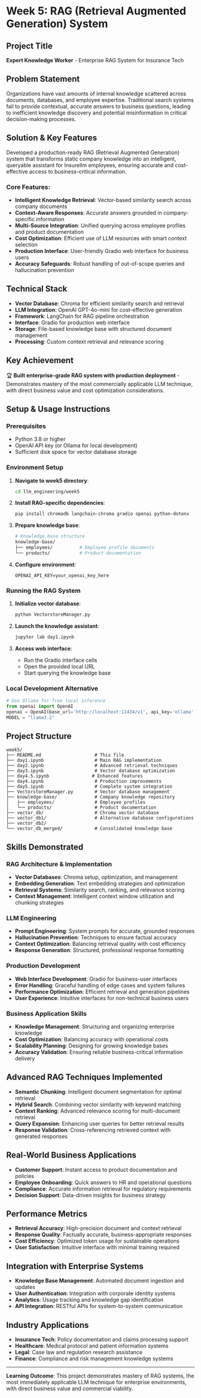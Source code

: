 # Week 5: RAG (Retrieval Augmented Generation) System

## Project Title

**Expert Knowledge Worker** - Enterprise RAG System for Insurance Tech

## Problem Statement

Organizations have vast amounts of internal knowledge scattered across documents, databases, and employee expertise. Traditional search systems fail to provide contextual, accurate answers to business questions, leading to inefficient knowledge discovery and potential misinformation in critical decision-making processes.

## Solution & Key Features

Developed a production-ready RAG (Retrieval Augmented Generation) system that transforms static company knowledge into an intelligent, queryable assistant for Insurellm employees, ensuring accurate and cost-effective access to business-critical information.

### Core Features:

- **Intelligent Knowledge Retrieval**: Vector-based similarity search across company documents
- **Context-Aware Responses**: Accurate answers grounded in company-specific information
- **Multi-Source Integration**: Unified querying across employee profiles and product documentation
- **Cost Optimization**: Efficient use of LLM resources with smart context selection
- **Production Interface**: User-friendly Gradio web interface for business users
- **Accuracy Safeguards**: Robust handling of out-of-scope queries and hallucination prevention

## Technical Stack

- **Vector Database**: Chroma for efficient similarity search and retrieval
- **LLM Integration**: OpenAI GPT-4o-mini for cost-effective generation
- **Framework**: LangChain for RAG pipeline orchestration
- **Interface**: Gradio for production web interface
- **Storage**: File-based knowledge base with structured document management
- **Processing**: Custom context retrieval and relevance scoring

## Key Achievement

🏆 **Built enterprise-grade RAG system with production deployment** - Demonstrates mastery of the most commercially applicable LLM technique, with direct business value and cost optimization considerations.

## Setup & Usage Instructions

### Prerequisites

- Python 3.8 or higher
- OpenAI API key (or Ollama for local development)
- Sufficient disk space for vector database storage

### Environment Setup

1. **Navigate to week5 directory**:

   ```bash
   cd llm_engineering/week5
   ```

2. **Install RAG-specific dependencies**:

   ```bash
   pip install chromadb langchain-chroma gradio openai python-dotenv
   ```

3. **Prepare knowledge base**:

   ```bash
   # Knowledge base structure
   knowledge-base/
   ├── employees/          # Employee profile documents
   └── products/           # Product documentation
   ```

4. **Configure environment**:
   ```env
   OPENAI_API_KEY=your_openai_key_here
   ```

### Running the RAG System

1. **Initialize vector database**:

   ```bash
   python VectorstoreManager.py
   ```

2. **Launch the knowledge assistant**:

   ```bash
   jupyter lab day1.ipynb
   ```

3. **Access web interface**:
   - Run the Gradio interface cells
   - Open the provided local URL
   - Start querying the knowledge base

### Local Development Alternative

```python
# Use Ollama for free local inference
from openai import OpenAI
openai = OpenAI(base_url='http://localhost:11434/v1', api_key='ollama')
MODEL = "llama3.2"
```

## Project Structure

```
week5/
├── README.md                    # This file
├── day1.ipynb                   # Main RAG implementation
├── day2.ipynb                   # Advanced retrieval techniques
├── day3.ipynb                   # Vector database optimization
├── day4.5.ipynb                # Enhanced features
├── day4.ipynb                   # Production improvements
├── day5.ipynb                   # Complete system integration
├── VectorstoreManager.py        # Vector database management
├── knowledge-base/              # Company knowledge repository
│   ├── employees/               # Employee profiles
│   └── products/                # Product documentation
├── vector_db/                   # Chroma vector database
├── vector_db1/                  # Alternative database configurations
├── vector_db2/
└── vector_db_merged/            # Consolidated knowledge base
```

## Skills Demonstrated

### RAG Architecture & Implementation

- **Vector Databases**: Chroma setup, optimization, and management
- **Embedding Generation**: Text embedding strategies and optimization
- **Retrieval Systems**: Similarity search, ranking, and relevance scoring
- **Context Management**: Intelligent context window utilization and chunking strategies

### LLM Engineering

- **Prompt Engineering**: System prompts for accurate, grounded responses
- **Hallucination Prevention**: Techniques to ensure factual accuracy
- **Context Optimization**: Balancing retrieval quality with cost efficiency
- **Response Generation**: Structured, professional response formatting

### Production Development

- **Web Interface Development**: Gradio for business-user interfaces
- **Error Handling**: Graceful handling of edge cases and system failures
- **Performance Optimization**: Efficient retrieval and generation pipelines
- **User Experience**: Intuitive interfaces for non-technical business users

### Business Application Skills

- **Knowledge Management**: Structuring and organizing enterprise knowledge
- **Cost Optimization**: Balancing accuracy with operational costs
- **Scalability Planning**: Designing for growing knowledge bases
- **Accuracy Validation**: Ensuring reliable business-critical information delivery

## Advanced RAG Techniques Implemented

- **Semantic Chunking**: Intelligent document segmentation for optimal retrieval
- **Hybrid Search**: Combining vector similarity with keyword matching
- **Context Ranking**: Advanced relevance scoring for multi-document retrieval
- **Query Expansion**: Enhancing user queries for better retrieval results
- **Response Validation**: Cross-referencing retrieved context with generated responses

## Real-World Business Applications

- **Customer Support**: Instant access to product documentation and policies
- **Employee Onboarding**: Quick answers to HR and operational questions
- **Compliance**: Accurate information retrieval for regulatory requirements
- **Decision Support**: Data-driven insights for business strategy

## Performance Metrics

- **Retrieval Accuracy**: High-precision document and context retrieval
- **Response Quality**: Factually accurate, business-appropriate responses
- **Cost Efficiency**: Optimized token usage for sustainable operations
- **User Satisfaction**: Intuitive interface with minimal training required

## Integration with Enterprise Systems

- **Knowledge Base Management**: Automated document ingestion and updates
- **User Authentication**: Integration with corporate identity systems
- **Analytics**: Usage tracking and knowledge gap identification
- **API Integration**: RESTful APIs for system-to-system communication

## Industry Applications

- **Insurance Tech**: Policy documentation and claims processing support
- **Healthcare**: Medical protocol and patient information systems
- **Legal**: Case law and regulation research assistance
- **Finance**: Compliance and risk management knowledge systems

---

**Learning Outcome**: This project demonstrates mastery of RAG systems, the most immediately applicable LLM technique for enterprise environments, with direct business value and commercial viability.
